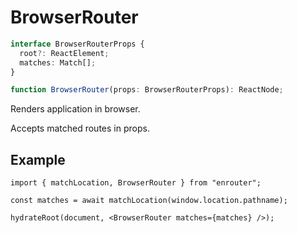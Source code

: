 # BrowserRouter

```ts
interface BrowserRouterProps {
  root?: ReactElement;
  matches: Match[];
}

function BrowserRouter(props: BrowserRouterProps): ReactNode;
```

Renders application in browser.

Accepts matched routes in props.

## Example

```tsx
import { matchLocation, BrowserRouter } from "enrouter";

const matches = await matchLocation(window.location.pathname);

hydrateRoot(document, <BrowserRouter matches={matches} />);
```
